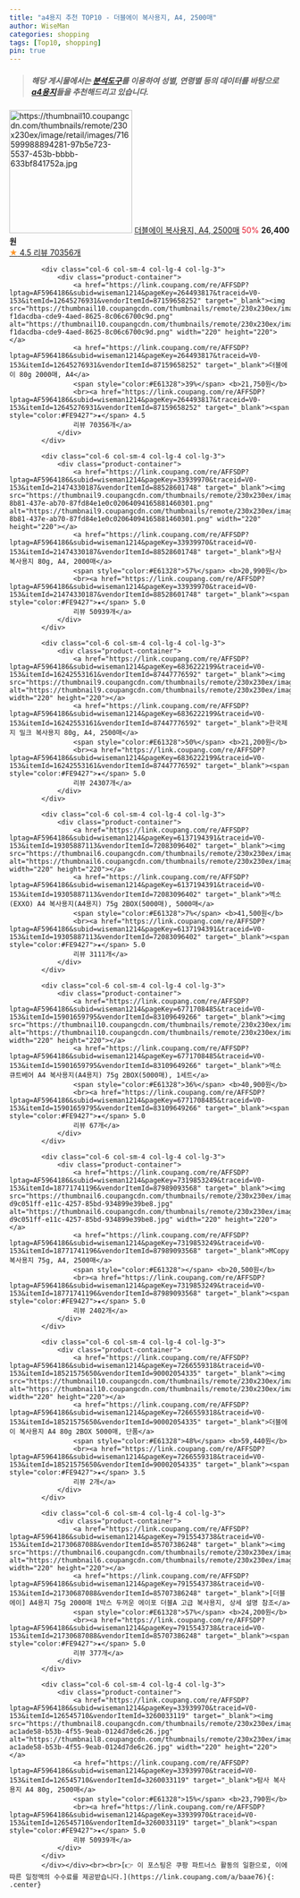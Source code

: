 ```yaml
---
title: "a4용지 추천 TOP10 - 더블에이 복사용지, A4, 2500매"
author: WiseMan
categories: shopping
tags: [Top10, shopping]
pin: true
---
```


> ##### 해당 게시물에서는 [**분석도구**](https://itemscout.io/)를 이용하여 **성별**, **연령별** 등의 데이터를 바탕으로 [**a4용지**](https://link.coupang.com/a/baae76)들을 추천해드리고 있습니다.
<div class="container"><div class="row">
            <div class="col-6 col-sm-4 col-lg-4 col-lg-3">
                <div class="product-container">
                    <a href="https://link.coupang.com/re/AFFSDP?lptag=AF5964186&subid=wiseman1214&pageKey=264493817&traceid=V0-153&itemId=18570222822&vendorItemId=3029073703" target="_blank"><img src="https://thumbnail10.coupangcdn.com/thumbnails/remote/230x230ex/image/retail/images/716599988894281-97b5e723-5537-453b-bbbb-633bf841752a.jpg" alt="https://thumbnail10.coupangcdn.com/thumbnails/remote/230x230ex/image/retail/images/716599988894281-97b5e723-5537-453b-bbbb-633bf841752a.jpg" width="220" height="220"></a>
                    <a href="https://link.coupang.com/re/AFFSDP?lptag=AF5964186&subid=wiseman1214&pageKey=264493817&traceid=V0-153&itemId=18570222822&vendorItemId=3029073703" target="_blank">더블에이 복사용지, A4, 2500매</a>
                    <span style="color:#E61328">50%</span> <b>26,400원</b>
                    <br><a href="https://link.coupang.com/re/AFFSDP?lptag=AF5964186&subid=wiseman1214&pageKey=264493817&traceid=V0-153&itemId=18570222822&vendorItemId=3029073703" target="_blank"><span style="color:#FE9427">★</span> 4.5
                    리뷰 70356개</a>
                </div>
            </div>
            
            <div class="col-6 col-sm-4 col-lg-4 col-lg-3">
                <div class="product-container">
                    <a href="https://link.coupang.com/re/AFFSDP?lptag=AF5964186&subid=wiseman1214&pageKey=264493817&traceid=V0-153&itemId=12645276931&vendorItemId=87159658252" target="_blank"><img src="https://thumbnail10.coupangcdn.com/thumbnails/remote/230x230ex/image/retail/images/5561938605451868-f1dacdba-cde9-4aed-8625-8c06c6700c9d.png" alt="https://thumbnail10.coupangcdn.com/thumbnails/remote/230x230ex/image/retail/images/5561938605451868-f1dacdba-cde9-4aed-8625-8c06c6700c9d.png" width="220" height="220"></a>
                    <a href="https://link.coupang.com/re/AFFSDP?lptag=AF5964186&subid=wiseman1214&pageKey=264493817&traceid=V0-153&itemId=12645276931&vendorItemId=87159658252" target="_blank">더블에이 80g 2000매, A4</a>
                    <span style="color:#E61328">39%</span> <b>21,750원</b>
                    <br><a href="https://link.coupang.com/re/AFFSDP?lptag=AF5964186&subid=wiseman1214&pageKey=264493817&traceid=V0-153&itemId=12645276931&vendorItemId=87159658252" target="_blank"><span style="color:#FE9427">★</span> 4.5
                    리뷰 70356개</a>
                </div>
            </div>
            
            <div class="col-6 col-sm-4 col-lg-4 col-lg-3">
                <div class="product-container">
                    <a href="https://link.coupang.com/re/AFFSDP?lptag=AF5964186&subid=wiseman1214&pageKey=33939970&traceid=V0-153&itemId=21474330187&vendorItemId=88528601748" target="_blank"><img src="https://thumbnail9.coupangcdn.com/thumbnails/remote/230x230ex/image/retail/images/ea777d7c-8b81-437e-ab70-87fd84e1e0c02064094165881460301.png" alt="https://thumbnail9.coupangcdn.com/thumbnails/remote/230x230ex/image/retail/images/ea777d7c-8b81-437e-ab70-87fd84e1e0c02064094165881460301.png" width="220" height="220"></a>
                    <a href="https://link.coupang.com/re/AFFSDP?lptag=AF5964186&subid=wiseman1214&pageKey=33939970&traceid=V0-153&itemId=21474330187&vendorItemId=88528601748" target="_blank">탐사 복사용지 80g, A4, 2000매</a>
                    <span style="color:#E61328">57%</span> <b>20,990원</b>
                    <br><a href="https://link.coupang.com/re/AFFSDP?lptag=AF5964186&subid=wiseman1214&pageKey=33939970&traceid=V0-153&itemId=21474330187&vendorItemId=88528601748" target="_blank"><span style="color:#FE9427">★</span> 5.0
                    리뷰 50939개</a>
                </div>
            </div>
            
            <div class="col-6 col-sm-4 col-lg-4 col-lg-3">
                <div class="product-container">
                    <a href="https://link.coupang.com/re/AFFSDP?lptag=AF5964186&subid=wiseman1214&pageKey=6836222199&traceid=V0-153&itemId=16242553161&vendorItemId=87447776592" target="_blank"><img src="https://thumbnail9.coupangcdn.com/thumbnails/remote/230x230ex/image/vendor_inventory/8f09/42876b5f09c6158b1b4041c4749f1c70bfa3b9425ddd6f84d5b4a7c3513f.jpg" alt="https://thumbnail9.coupangcdn.com/thumbnails/remote/230x230ex/image/vendor_inventory/8f09/42876b5f09c6158b1b4041c4749f1c70bfa3b9425ddd6f84d5b4a7c3513f.jpg" width="220" height="220"></a>
                    <a href="https://link.coupang.com/re/AFFSDP?lptag=AF5964186&subid=wiseman1214&pageKey=6836222199&traceid=V0-153&itemId=16242553161&vendorItemId=87447776592" target="_blank">한국제지 밀크 복사용지 80g, A4, 2500매</a>
                    <span style="color:#E61328">50%</span> <b>21,200원</b>
                    <br><a href="https://link.coupang.com/re/AFFSDP?lptag=AF5964186&subid=wiseman1214&pageKey=6836222199&traceid=V0-153&itemId=16242553161&vendorItemId=87447776592" target="_blank"><span style="color:#FE9427">★</span> 5.0
                    리뷰 24307개</a>
                </div>
            </div>
            
            <div class="col-6 col-sm-4 col-lg-4 col-lg-3">
                <div class="product-container">
                    <a href="https://link.coupang.com/re/AFFSDP?lptag=AF5964186&subid=wiseman1214&pageKey=6137194391&traceid=V0-153&itemId=19305887113&vendorItemId=72083096402" target="_blank"><img src="https://thumbnail6.coupangcdn.com/thumbnails/remote/230x230ex/image/vendor_inventory/51c7/1c148286d5204e1db0653896a0ee732fd5b27e48a2a8e7e101158ec7bf6d.jpg" alt="https://thumbnail6.coupangcdn.com/thumbnails/remote/230x230ex/image/vendor_inventory/51c7/1c148286d5204e1db0653896a0ee732fd5b27e48a2a8e7e101158ec7bf6d.jpg" width="220" height="220"></a>
                    <a href="https://link.coupang.com/re/AFFSDP?lptag=AF5964186&subid=wiseman1214&pageKey=6137194391&traceid=V0-153&itemId=19305887113&vendorItemId=72083096402" target="_blank">엑소(EXXO) A4 복사용지(A4용지) 75g 2BOX(5000매), 5000매</a>
                    <span style="color:#E61328">7%</span> <b>41,500원</b>
                    <br><a href="https://link.coupang.com/re/AFFSDP?lptag=AF5964186&subid=wiseman1214&pageKey=6137194391&traceid=V0-153&itemId=19305887113&vendorItemId=72083096402" target="_blank"><span style="color:#FE9427">★</span> 5.0
                    리뷰 3111개</a>
                </div>
            </div>
            
            <div class="col-6 col-sm-4 col-lg-4 col-lg-3">
                <div class="product-container">
                    <a href="https://link.coupang.com/re/AFFSDP?lptag=AF5964186&subid=wiseman1214&pageKey=6771708485&traceid=V0-153&itemId=15901659795&vendorItemId=83109649266" target="_blank"><img src="https://thumbnail10.coupangcdn.com/thumbnails/remote/230x230ex/image/vendor_inventory/21de/816cc2bfc905b0882ff04a0868760748c9979ed5270d5d8402c9bb89636d.jpg" alt="https://thumbnail10.coupangcdn.com/thumbnails/remote/230x230ex/image/vendor_inventory/21de/816cc2bfc905b0882ff04a0868760748c9979ed5270d5d8402c9bb89636d.jpg" width="220" height="220"></a>
                    <a href="https://link.coupang.com/re/AFFSDP?lptag=AF5964186&subid=wiseman1214&pageKey=6771708485&traceid=V0-153&itemId=15901659795&vendorItemId=83109649266" target="_blank">엑소 큐트베어 A4 복사용지(A4용지) 75g 2BOX(5000매), 1세트</a>
                    <span style="color:#E61328">36%</span> <b>40,900원</b>
                    <br><a href="https://link.coupang.com/re/AFFSDP?lptag=AF5964186&subid=wiseman1214&pageKey=6771708485&traceid=V0-153&itemId=15901659795&vendorItemId=83109649266" target="_blank"><span style="color:#FE9427">★</span> 5.0
                    리뷰 67개</a>
                </div>
            </div>
            
            <div class="col-6 col-sm-4 col-lg-4 col-lg-3">
                <div class="product-container">
                    <a href="https://link.coupang.com/re/AFFSDP?lptag=AF5964186&subid=wiseman1214&pageKey=7319853249&traceid=V0-153&itemId=18771741196&vendorItemId=87989093568" target="_blank"><img src="https://thumbnail6.coupangcdn.com/thumbnails/remote/230x230ex/image/retail/images/4431122971238453-d9c051ff-e11c-4257-85bd-934899e39be8.jpg" alt="https://thumbnail6.coupangcdn.com/thumbnails/remote/230x230ex/image/retail/images/4431122971238453-d9c051ff-e11c-4257-85bd-934899e39be8.jpg" width="220" height="220"></a>
                    <a href="https://link.coupang.com/re/AFFSDP?lptag=AF5964186&subid=wiseman1214&pageKey=7319853249&traceid=V0-153&itemId=18771741196&vendorItemId=87989093568" target="_blank">MCopy 복사용지 75g, A4, 2500매</a>
                    <span style="color:#E61328"></span> <b>20,500원</b>
                    <br><a href="https://link.coupang.com/re/AFFSDP?lptag=AF5964186&subid=wiseman1214&pageKey=7319853249&traceid=V0-153&itemId=18771741196&vendorItemId=87989093568" target="_blank"><span style="color:#FE9427">★</span> 5.0
                    리뷰 2402개</a>
                </div>
            </div>
            
            <div class="col-6 col-sm-4 col-lg-4 col-lg-3">
                <div class="product-container">
                    <a href="https://link.coupang.com/re/AFFSDP?lptag=AF5964186&subid=wiseman1214&pageKey=7266559318&traceid=V0-153&itemId=18521575650&vendorItemId=90002054335" target="_blank"><img src="https://thumbnail10.coupangcdn.com/thumbnails/remote/230x230ex/image/vendor_inventory/cafa/94c00fea0766243787709a1f3e15c677c32d932704e992c97083eb4a3616.jpg" alt="https://thumbnail10.coupangcdn.com/thumbnails/remote/230x230ex/image/vendor_inventory/cafa/94c00fea0766243787709a1f3e15c677c32d932704e992c97083eb4a3616.jpg" width="220" height="220"></a>
                    <a href="https://link.coupang.com/re/AFFSDP?lptag=AF5964186&subid=wiseman1214&pageKey=7266559318&traceid=V0-153&itemId=18521575650&vendorItemId=90002054335" target="_blank">더블에이 복사용지 A4 80g 2BOX 5000매, 단품</a>
                    <span style="color:#E61328">48%</span> <b>59,440원</b>
                    <br><a href="https://link.coupang.com/re/AFFSDP?lptag=AF5964186&subid=wiseman1214&pageKey=7266559318&traceid=V0-153&itemId=18521575650&vendorItemId=90002054335" target="_blank"><span style="color:#FE9427">★</span> 3.5
                    리뷰 2개</a>
                </div>
            </div>
            
            <div class="col-6 col-sm-4 col-lg-4 col-lg-3">
                <div class="product-container">
                    <a href="https://link.coupang.com/re/AFFSDP?lptag=AF5964186&subid=wiseman1214&pageKey=7915543738&traceid=V0-153&itemId=21730687088&vendorItemId=85707386248" target="_blank"><img src="https://thumbnail6.coupangcdn.com/thumbnails/remote/230x230ex/image/vendor_inventory/e85f/ef9c114fa55d47227dcf04ba440ae31fb5d83a8455c66eb6436c22581493.jpg" alt="https://thumbnail6.coupangcdn.com/thumbnails/remote/230x230ex/image/vendor_inventory/e85f/ef9c114fa55d47227dcf04ba440ae31fb5d83a8455c66eb6436c22581493.jpg" width="220" height="220"></a>
                    <a href="https://link.coupang.com/re/AFFSDP?lptag=AF5964186&subid=wiseman1214&pageKey=7915543738&traceid=V0-153&itemId=21730687088&vendorItemId=85707386248" target="_blank">[더블에이] A4용지 75g 2000매 1박스 두꺼운 에이포 더블A 고급 복사용지, 상세 설명 참조</a>
                    <span style="color:#E61328">57%</span> <b>24,200원</b>
                    <br><a href="https://link.coupang.com/re/AFFSDP?lptag=AF5964186&subid=wiseman1214&pageKey=7915543738&traceid=V0-153&itemId=21730687088&vendorItemId=85707386248" target="_blank"><span style="color:#FE9427">★</span> 5.0
                    리뷰 377개</a>
                </div>
            </div>
            
            <div class="col-6 col-sm-4 col-lg-4 col-lg-3">
                <div class="product-container">
                    <a href="https://link.coupang.com/re/AFFSDP?lptag=AF5964186&subid=wiseman1214&pageKey=33939970&traceid=V0-153&itemId=126545710&vendorItemId=3260033119" target="_blank"><img src="https://thumbnail8.coupangcdn.com/thumbnails/remote/230x230ex/image/retail/images/161374574856290-ac1ade58-b53b-4f55-9eab-0124d7de6c26.jpg" alt="https://thumbnail8.coupangcdn.com/thumbnails/remote/230x230ex/image/retail/images/161374574856290-ac1ade58-b53b-4f55-9eab-0124d7de6c26.jpg" width="220" height="220"></a>
                    <a href="https://link.coupang.com/re/AFFSDP?lptag=AF5964186&subid=wiseman1214&pageKey=33939970&traceid=V0-153&itemId=126545710&vendorItemId=3260033119" target="_blank">탐사 복사용지 A4 80g, 2500매</a>
                    <span style="color:#E61328">15%</span> <b>23,790원</b>
                    <br><a href="https://link.coupang.com/re/AFFSDP?lptag=AF5964186&subid=wiseman1214&pageKey=33939970&traceid=V0-153&itemId=126545710&vendorItemId=3260033119" target="_blank"><span style="color:#FE9427">★</span> 5.0
                    리뷰 50939개</a>
                </div>
            </div>
            </div></div><br><br>[👉 이 포스팅은 쿠팡 파트너스 활동의 일환으로, 이에 따른 일정액의 수수료를 제공받습니다.](https://link.coupang.com/a/baae76){: .center}